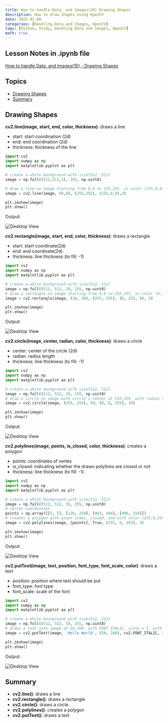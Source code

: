 ```yaml
---
title: How to handle Data, and Images(10) Drawing Shapes
description: How to draw shapes using OpenCV
date: 2025-01-09
categories: [Handling Data and Images, OpenCV]
tags: [Python, Study, Handling Data and Images, OpenCV]
math: true
---
```


## Lesson Notes in .ipynb file

[How to handle Data, and Images(10) - Drawing Shapes](https://github.com/hyeonukim/DataProcessing_ImageHandling/blob/main/How_to_handle_Data%2C_and_Images(10)_Drawing_Shapes.ipynb)

## Topics

- [Drawing Shapes](#drawing-shapes)
- [Summary](#summary)

## Drawing Shapes

**cv2.line(image, start, end, color, thickness)**: draws a line
- start: start coordination (2d)
- end: end coordination (2d)
- thickness: thickness of the line

```python
import cv2
import numpy as np
import matplotlib.pyplot as plt

# create a white background with size(512, 512)
image = np.full((512,512,3), 255, np.uint8)

# draw a line on image starting from 0,0 to 255,255, in color (255,0,0), with thickness 3
image = cv2.line(image, (0,0), (255,255), (255,0,0),3)

plt.imshow(image)
plt.show()
```

Output:

![Desktop View](/assets/img/HandleImageData/10-line.PNG)


**cv2.rectangle(image, start, end, color, thickness)**: draws a rectangle
- start: start coordinate(2d)
- end: end coordinate(2d)
- thickness: line thickness (to fill: -1)

```python
import cv2
import numpy as np
import matplotlib.pyplot as plt

# create a white background with size(512, 512)
image = np.full((512, 512, 3), 255, np.uint8)
# draw a rectangle on image starting from 0,0 to 255,255, in color (0,255,0), with thickness 4
image = cv2.rectangle(image, (20, 20), (255, 255), (0, 255, 0), 4)

plt.imshow(image)
plt.show()
```

Output:

![Desktop View](/assets/img/HandleImageData/10-square.PNG)

**cv2.circle(image, center, radian, color, thickness)**: draws a circle
- center: center of the circle (2d)
- radian: radius length
- thickness: line thickness (to fill: -1)

```python
import cv2
import numpy as np
import matplotlib.pyplot as plt

# create a white background with size(512, 512)
image = np.full((512, 512, 3), 255, np.uint8)
# draw a circle on image with circle's center at 255,255, with radius 50, in color (0,0,255), with thickness 10
image = cv2.circle(image, (255, 255), 50, (0, 0, 255), 10)

plt.imshow(image)
plt.show()
```

Output:

![Desktop View](/assets/img/HandleImageData/10-circle.PNG)

**cv2.polylines(image, points, is_closed, color, thickness)**: creates a polygon
- points: coordinates of vertex
- is_closed: indicating whether the drawn polylines are closed or not
- thickness: line thickness (to fill: -1)

```python
import cv2
import numpy as np
import matplotlib.pyplot as plt

# create a white background with size(512, 512)
image = np.full((512, 512, 3), 255, np.uint8)
# vertex coordinates
points = np.array([[5, 5], [128, 258], [483, 444], [400, 150]])
# creates a polygon with given index, closed, and with color (255,0,255), with line thickness 4
image = cv2.polylines(image, [points], True, (255, 0, 255), 4)

plt.imshow(image)
plt.show()
```

Output:

![Desktop View](/assets/img/HandleImageData/10-polygon.PNG)

**cv2.putText(image, text, position, font_type, font_scale, color)**: draws a text
- position: position where text should be put
- font_type: font type
- font_scale: scale of the font

```python
import cv2
import numpy as np
import matplotlib.pyplot as plt

# create a white background with size(512, 512)
image = np.full((512, 512, 3), 255, np.uint8)
# draws a text into image at 50,200, with FONT_ITALIC, scale = 2, with color (255,0,0)
image = cv2.putText(image, 'Hello World', (50, 200), cv2.FONT_ITALIC, 2, (255, 0, 0))

plt.imshow(image)
plt.show()
```

Output:

![Desktop View](/assets/img/HandleImageData/10-text.PNG)

## Summary

- **cv2.line()**: draws a line
- **cv2.rectangle()**: draws a rectangle
- **cv2.circle()**: draws a circle
- **cv2.polylines()**: creates a polygon
- **cv2.putText()**: draws a text